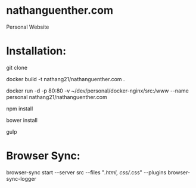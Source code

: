 # nathanguenther.com
Personal Website

# Installation:
git clone

docker build -t nathang21/nathanguenther.com .

docker run -d -p 80:80  -v ~/dev/personal/docker-nginx/src:/www --name personal nathang21/nathanguenther.com

npm install

bower install

gulp

# Browser Sync:
browser-sync start --server src --files "*.html, css/*.css" --plugins browser-sync-logger
